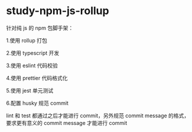 # study-npm-js-rollup

针对纯 js 的 npm 包脚手架：

1.使用 rollup 打包

2.使用 typescript 开发

3.使用 eslint 代码校验

4.使用 prettier 代码格式化

5.使用 jest 单元测试

6.配置 husky 规范 commit

lint 和 test 都通过之后才能进行 commit，另外规范 commit message 的格式，要求更有意义的 commit message 才能进行 commit
